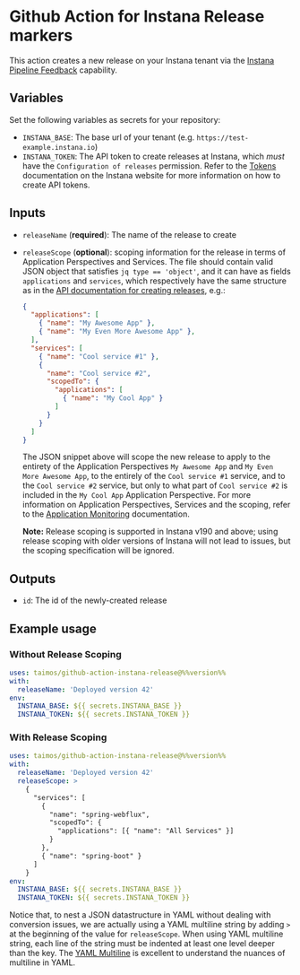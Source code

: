 # Github Action for Instana Release markers

This action creates a new release on your Instana tenant via the [Instana Pipeline Feedback](https://www.instana.com/docs/pipeline_feedback/) capability.

## Variables

Set the following variables as secrets for your repository:

* `INSTANA_BASE`: The base url of your tenant (e.g. `https://test-example.instana.io`)
* `INSTANA_TOKEN`: The API token to create releases at Instana, which _must_ have the `Configuration of releases` permission.
  Refer to the [Tokens](https://www.instana.com/docs/api/web/#tokens) documentation on the Instana website for more information on how to create API tokens.

## Inputs

* `releaseName` (**required**): The name of the release to create
* `releaseScope` (**optional**): scoping information for the release in terms of Application Perspectives and Services.
  The file should contain valid JSON object that satisfies `jq type == 'object'`, and it can have as fields `applications` and `services`, which respectively have the same structure as in the [API documentation for creating releases](https://instana.github.io/openapi/#operation/postRelease), e.g.:

  ```json
  {
    "applications": [
      { "name": "My Awesome App" },
      { "name": "My Even More Awesome App" },
    ],
    "services": [
      { "name": "Cool service #1" },
      {
        "name": "Cool service #2",
        "scopedTo": {
          "applications": [
            { "name": "My Cool App" }
          ]
        }
      }
    ]
  }
  ```

  The JSON snippet above will scope the new release to apply to the entirety of the Application Perspectives `My Awesome App` and `My Even More Awesome App`, to the entirely of the `Cool service #1` service, and to the `Cool service #2` service, but only to what part of `Cool service #2` is included in the `My Cool App` Application Perspective.
  For more information on Application Perspectives, Services and the scoping, refer to the [Application Monitoring](https://www.instana.com/docs/application_monitoring) documentation.

  **Note:** Release scoping is supported in Instana v190 and above; using release scoping with older versions of Instana will not lead to issues, but the scoping specification will be ignored.

## Outputs

* `id`: The id of the newly-created release

## Example usage

### Without Release Scoping

```yaml
uses: taimos/github-action-instana-release@%%version%%
with:
  releaseName: 'Deployed version 42'
env:
  INSTANA_BASE: ${{ secrets.INSTANA_BASE }}
  INSTANA_TOKEN: ${{ secrets.INSTANA_TOKEN }}
```

### With Release Scoping

```yaml
uses: taimos/github-action-instana-release@%%version%%
with:
  releaseName: 'Deployed version 42'
  releaseScope: >
    {
      "services": [
        {
          "name": "spring-webflux",
          "scopedTo": {
            "applications": [{ "name": "All Services" }]
          }
        },
        { "name": "spring-boot" }
      ]
    }
env:
  INSTANA_BASE: ${{ secrets.INSTANA_BASE }}
  INSTANA_TOKEN: ${{ secrets.INSTANA_TOKEN }}
```

Notice that, to nest a JSON datastructure in YAML without dealing with conversion issues, we are actually using a YAML multiline string by adding `>` at the beginning of the value for `releaseScope`.
When using YAML multiline string, each line of the string must be indented at least one level deeper than the key.
The [YAML Multiline](https://yaml-multiline.info/) is excellent to understand the nuances of multiline in YAML.

